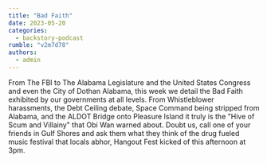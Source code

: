 ```yaml
---
title: "Bad Faith"
date: 2023-05-20
categories: 
  - backstory-podcast
rumble: "v2m7d78"
authors: 
  - admin
---
```


From The FBI to The Alabama Legislature and the United States Congress and even the City of Dothan Alabama, this week we detail the Bad Faith exhibited by our governments at all levels. From Whistleblower harassments, the Debt Ceiling debate, Space Command being stripped from Alabama, and the ALDOT Bridge onto Pleasure Island it truly is the "Hive of Scum and Villainy" that Obi Wan warned about. Doubt us, call one of your friends in Gulf Shores and ask them what they think of the drug fueled music festival that locals abhor, Hangout Fest kicked of this afternoon at 3pm.
